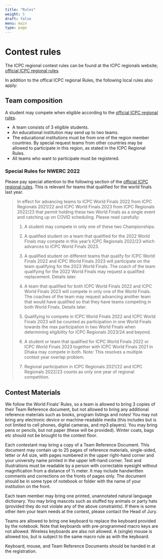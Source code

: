 ```yaml
---
title: "Rules"
weight: 5
draft: false
menu: main
type: page
---
```

# Contest rules
The ICPC regional contest rules can be found at the ICPC regionals website; [official ICPC regional rules](https://icpc.global/regionals/rules).

In addition to the offical ICPC regional Rules, the following local rules also apply:

## Team composition
A student may compete when eligible according to the [official ICPC regional rules](https://icpc.global/regionals/rules).

* A team consists of 3 eligible students.
* An educational institution may send up to two teams.
* The educational institutions must be from one of the region member countries. By special request teams from other countries may be allowed to participate in this region, as stated in the ICPC Regional Rules.
* All teams who want to participate must be registered.

### Special Rules for NWERC 2022
Please pay special attention to the following section of the [official ICPC regional rules](https://icpc.global/regionals/rules).
This is relevant for teams that qualified for the world finals last year.
> In effect for advancing teams to ICPC World Finals 2022 from ICPC Regionals 2021/22 and ICPC World Finals 2023 from ICPC Regionals 2022/23 that permit holding these two World Finals as a single event and catching up on COVID scheduling.  Please read carefully:
>
> 1. A student may compete in only one of these two Championships.
>
> 2. A qualified student on a team that qualified for the 2022 World Finals may compete in this year’s ICPC Regionals 2022/23 which advances to ICPC World Finals 2023.
>
> 3. A qualified student on different teams that qualify for ICPC World Finals 2022 and ICPC World Finals 2023 will participate on the team qualifying for the 2023 World Finals. The coach of the team qualifying for the 2022 World Finals may request a qualified replacement. Details later.
>
> 4. A team that qualified for both ICPC World Finals 2022 and ICPC World Finals 2023 will compete in only one of the World Finals. The coaches of the team may request advancing another team that would have qualified so that they have teams competing in both World Finals. Details later.
>
> 5. Qualifying to compete in ICPC World Finals 2022 and ICPC World Finals 2023 will be counted as participation in one World Finals towards the max participation in two World Finals when determining eligibility for ICPC Regionals 2023/24 and beyond.
>
> 6. A student or team that qualified for ICPC World Finals 2022 or ICPC World Finals 2023 together with ICPC World Finals 2021 in Dhaka may compete in both.  Note:  This resolves a multiple contest year overlap problem.
>
> 7. Regional participation in ICPC Regionals 2021/22 and ICPC Regionals 2022/23 counts as only one year of regional competition.



## Contest Materials
We follow the World Finals’ Rules, so a team is allowed to bring 3 copies of their Team Reference document, but not allowed
to bring any additional reference materials such as books, program listings and notes! You may not bring any electronic device
or machine-readable media (this includes but is not limited to cell phones, digital cameras, and mp3 players). You may bring
pens or pencils, but not paper (these will be provided). Winter coats, bags etc should not be brought to the contest floor.

Each contestant may bring a copy of a Team Reference Document. This document may contain up to 25 pages of reference materials,
single-sided, letter or A4 size, with pages numbered in the upper right-hand corner and your university name printed in the upper
left-hand corner. Text and illustrations must be readable by a person with correctable eyesight without magnification from a
distance of ½ meter. It may include handwritten comments and corrections on the fronts of pages only. The document should be
in some type of notebook or folder with the name of your institution on the front.

Each team member may bring one printed, unannotated natural language dictionary. You may bring mascots such as stuffed
toy animals or party hats (provided they do not violate any of the above constraints). If there is some other item your
team needs at the contest, please contact the Head of Jury.

Teams are allowed to bring one keyboard to replace the keyboard provided by the notebook. Note that keyboards with pre-programmed
macro keys are not allowed. Wireless keyboards are also not allowed. A (single) mouse is allowed too, but is subject to the same macro rule as with the keyboard.

Keyboard, mouse, and Team Reference Documents should be handed in at the registration.
